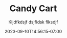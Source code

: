 ---
url: /
title: "Candy Cart"
subtitle: "Kljdfkdsjf dsjfldsk flksdjf"
hero:
  image:
    url: https://filedn.com/l5SzCXYrh91L7rbnO6WkPgF/HRraBa3oIoKUk4klDdq7/images/generic/Online%20Shopping.svg
    alt:
images:
  - url: https://dummyimage.com/600x360
    subtitle: hi there
    title: more content
    text: |
      how are you I'm awesome I hope you enjoy thi day of full amounts of content
  - url: https://dummyimage.com/600x360
  - url: https://dummyimage.com/600x360
  - url: https://dummyimage.com/600x360
  - url: https://dummyimage.com/600x360
  - url: https://dummyimage.com/600x360
  - url: https://dummyimage.com/600x360
  - url: https://dummyimage.com/600x360
  - url: https://dummyimage.com/600x360
  - url: https://dummyimage.com/600x360
  - url: https://dummyimage.com/600x360
pricing_cards:
  title: Buy from us
  subtitle: "Why not"
  cards:
  - name: Pickup
    subtitle: limba alpha ok telephone
    type: themed
    price: 100
    price_per: h
    features:
      - Pickup now
      - Setup and teardown
  - name: Pickup
    type: basic
    price: 100
    price_per: h
    features:
      - Pickup now
steps:
  image:
    url: https://dummyimage.com/600x360
    alt:
  steps:
  - text: Pick up
    icon: shield
  - text: Setup 
    icon: shield
  - text: Drop off
    icon: shield
  - text: Refund issued
    icon: done
date: 2023-09-10T14:56:15-07:00
draft: true
---